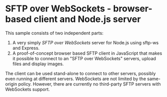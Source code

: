 # SFTP over WebSockets - browser-based client and Node.js server

This sample consists of two independent parts:

1. A very simply _SFTP over WebSockets_ server for Node.js using sftp-ws and Express.
2. A proof-of-concept browser based SFTP client in JavaScript that makes it possible to connect to an "SFTP over WebSockets" servers, upload files and display images.

The client can be used stand-alone to connect to other servers, possibly even running at different servers. WebSockets are not limited by the same-origin policy. However, there are currently no third-party SFTP servers with WebSockets support.
